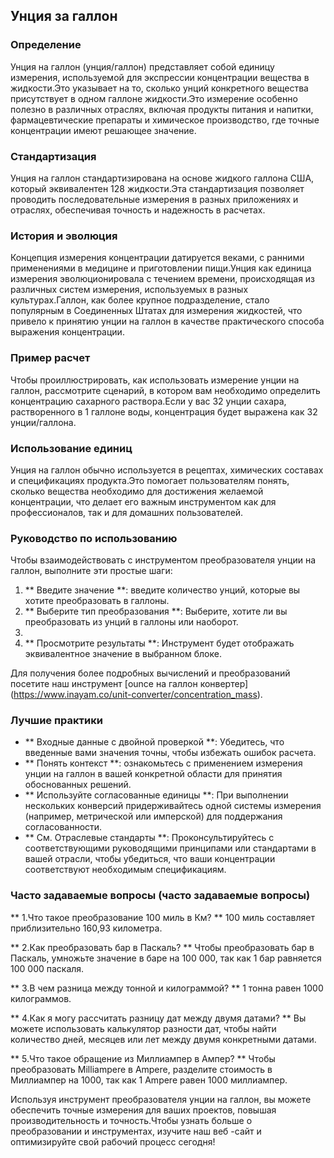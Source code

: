 ## Унция за галлон

### Определение
Унция на галлон (унция/галлон) представляет собой единицу измерения, используемой для экспрессии концентрации вещества в жидкости.Это указывает на то, сколько унций конкретного вещества присутствует в одном галлоне жидкости.Это измерение особенно полезно в различных отраслях, включая продукты питания и напитки, фармацевтические препараты и химическое производство, где точные концентрации имеют решающее значение.

### Стандартизация
Унция на галлон стандартизирована на основе жидкого галлона США, который эквивалентен 128 жидкости.Эта стандартизация позволяет проводить последовательные измерения в разных приложениях и отраслях, обеспечивая точность и надежность в расчетах.

### История и эволюция
Концепция измерения концентрации датируется веками, с ранними применениями в медицине и приготовлении пищи.Унция как единица измерения эволюционировала с течением времени, происходящая из различных систем измерения, используемых в разных культурах.Галлон, как более крупное подразделение, стало популярным в Соединенных Штатах для измерения жидкостей, что привело к принятию унции на галлон в качестве практического способа выражения концентрации.

### Пример расчет
Чтобы проиллюстрировать, как использовать измерение унции на галлон, рассмотрите сценарий, в котором вам необходимо определить концентрацию сахарного раствора.Если у вас 32 унции сахара, растворенного в 1 галлоне воды, концентрация будет выражена как 32 унции/галлона.

### Использование единиц
Унция на галлон обычно используется в рецептах, химических составах и спецификациях продукта.Это помогает пользователям понять, сколько вещества необходимо для достижения желаемой концентрации, что делает его важным инструментом как для профессионалов, так и для домашних пользователей.

### Руководство по использованию
Чтобы взаимодействовать с инструментом преобразователя унции на галлон, выполните эти простые шаги:
1. ** Введите значение **: введите количество унций, которые вы хотите преобразовать в галлоны.
2. ** Выберите тип преобразования **: Выберите, хотите ли вы преобразовать из унций в галлоны или наоборот.
3.
4. ** Просмотрите результаты **: Инструмент будет отображать эквивалентное значение в выбранном блоке.

Для получения более подробных вычислений и преобразований посетите наш инструмент [ounce на галлон конвертер] (https://www.inayam.co/unit-converter/concentration_mass).

### Лучшие практики
- ** Входные данные с двойной проверкой **: Убедитесь, что введенные вами значения точны, чтобы избежать ошибок расчета.
- ** Понять контекст **: ознакомьтесь с применением измерения унции на галлон в вашей конкретной области для принятия обоснованных решений.
- ** Используйте согласованные единицы **: При выполнении нескольких конверсий придерживайтесь одной системы измерения (например, метрической или имперской) для поддержания согласованности.
- ** См. Отраслевые стандарты **: Проконсультируйтесь с соответствующими руководящими принципами или стандартами в вашей отрасли, чтобы убедиться, что ваши концентрации соответствуют необходимым спецификациям.

### Часто задаваемые вопросы (часто задаваемые вопросы)

** 1.Что такое преобразование 100 миль в Км? **
100 миль составляет приблизительно 160,93 километра.

** 2.Как преобразовать бар в Паскаль? **
Чтобы преобразовать бар в Паскаль, умножьте значение в баре на 100 000, так как 1 бар равняется 100 000 паскаля.

** 3.В чем разница между тонной и килограммой? **
1 тонна равен 1000 килограммов.

** 4.Как я могу рассчитать разницу дат между двумя датами? **
Вы можете использовать калькулятор разности дат, чтобы найти количество дней, месяцев или лет между двумя конкретными датами.

** 5.Что такое обращение из Миллиампер в Ампер? **
Чтобы преобразовать Milliampere в Ampere, разделите стоимость в Миллиампер на 1000, так как 1 Ampere равен 1000 миллиампер.

Используя инструмент преобразователя унции на галлон, вы можете обеспечить точные измерения для ваших проектов, повышая производительность и точность.Чтобы узнать больше о преобразовании и инструментах, изучите наш веб -сайт и оптимизируйте свой рабочий процесс сегодня!